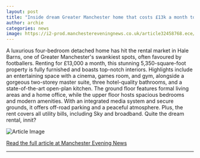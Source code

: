 ```yaml
---
layout: post
title: "Inside dream Greater Manchester home that costs £13k a month to rent with incredible cinema and games room"
author: archie
categories: news
image: https://i2-prod.manchestereveningnews.co.uk/article32458768.ece/ALTERNATES/s1200/0_Thornley-Groves.jpg
---
```

A luxurious four-bedroom detached home has hit the rental market in Hale Barns, one of Greater Manchester's swankiest spots, often favoured by footballers. Renting for £13,000 a month, this stunning 5,350-square-foot property is fully furnished and boasts top-notch interiors. Highlights include an entertaining space with a cinema, games room, and gym, alongside a gorgeous two-storey master suite, three hotel-quality bathrooms, and a state-of-the-art open-plan kitchen. The ground floor features formal living areas and a home office, while the upper floor hosts spacious bedrooms and modern amenities. With an integrated media system and secure grounds, it offers off-road parking and a peaceful atmosphere. Plus, the rent covers all utility bills, including Sky and broadband. Quite the dream rental, innit?

![Article Image](https://i2-prod.manchestereveningnews.co.uk/article32458768.ece/ALTERNATES/s1200/0_Thornley-Groves.jpg)

[Read the full article at Manchester Evening News](https://www.manchestereveningnews.co.uk/news/property/inside-dream-greater-manchester-home-32458523)

---
